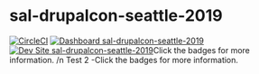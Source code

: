# sal-drupalcon-seattle-2019

[![CircleCI](https://circleci.com/gh/pantheon-training-org/sal-drupalcon-seattle-2019.svg?style=shield)](https://circleci.com/gh/pantheon-training-org/sal-drupalcon-seattle-2019)
[![Dashboard sal-drupalcon-seattle-2019](https://img.shields.io/badge/dashboard-sal_drupalcon_seattle_2019-yellow.svg)](https://dashboard.pantheon.io/sites/cc194605-fbcf-44a6-a62b-8d48c723dc64#dev/code)
[![Dev Site sal-drupalcon-seattle-2019](https://img.shields.io/badge/site-sal_drupalcon_seattle_2019-blue.svg)](http://dev-sal-drupalcon-seattle-2019.pantheonsite.io/)Click the badges for more information.
/n Test 2 -Click the badges for more information.
